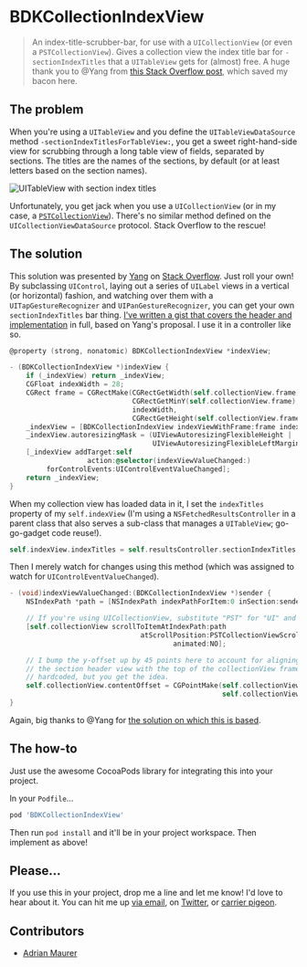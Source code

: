 # BDKCollectionIndexView

> An index-title-scrubber-bar, for use with a `UICollectionView` (or even a `PSTCollectionView`). Gives a collection view the index title bar for `-sectionIndexTitles` that a `UITableView` gets for (almost) free. A huge thank you to @Yang from [this Stack Overflow post][so], which saved my bacon here.

## The problem

When you're using a `UITableView` and you define the `UITableViewDataSource` method `-sectionIndexTitlesForTableView:`, you get a sweet right-hand-side view for scrubbing through a long table view of fields, separated by sections. The titles are the names of the sections, by default (or at least letters based on the section names).

![UITableView with section index titles](http://s3.media.squarespace.com/production/1368321/16106782/_ULITs-nDV7k/TPRg9P_NtHI/AAAAAAAAEi8/gFWaiTD3Ygw/s1600/Apple%2BDefault%2BSection%2BTitle%2BViews.png)

Unfortunately, you get jack when you use a `UICollectionView` (or in my case, a [`PSTCollectionView`][pst]). There's no similar method defined on the `UICollectionViewDataSource` protocol. Stack Overflow to the rescue!

## The solution

This solution was presented by [Yang][ya] on [Stack Overflow][so]. Just roll your own! By subclassing `UIControl`, laying out a series of `UILabel` views in a vertical (or horizontal) fashion, and watching over them with a `UITapGestureRecognizer` and `UIPanGestureRecognizer`, you can get your own `sectionIndexTitles` bar thing. [I've written a gist that covers the header and implementation][gst] in full, based on Yang's proposal. I use it in a controller like so.

``` objective-c
@property (strong, nonatomic) BDKCollectionIndexView *indexView;

- (BDKCollectionIndexView *)indexView {
    if (_indexView) return _indexView;
    CGFloat indexWidth = 28;
    CGRect frame = CGRectMake(CGRectGetWidth(self.collectionView.frame) - indexWidth,
                              CGRectGetMinY(self.collectionView.frame),
                              indexWidth,
                              CGRectGetHeight(self.collectionView.frame));
    _indexView = [BDKCollectionIndexView indexViewWithFrame:frame indexTitles:@[]];
    _indexView.autoresizingMask = (UIViewAutoresizingFlexibleHeight |
                                   UIViewAutoresizingFlexibleLeftMargin);
    [_indexView addTarget:self
                   action:@selector(indexViewValueChanged:)
         forControlEvents:UIControlEventValueChanged];
    return _indexView;
}
```

When my collection view has loaded data in it, I set the `indexTitles` property of my `self.indexView` (I'm using a `NSFetchedResultsController` in a parent class that also serves a sub-class that manages a `UITableView`; go-go-gadget code reuse!).

``` objective-c
self.indexView.indexTitles = self.resultsController.sectionIndexTitles;
```

Then I merely watch for changes using this method (which was assigned to watch for `UIControlEventValueChanged`).

``` objective-c
- (void)indexViewValueChanged:(BDKCollectionIndexView *)sender {
    NSIndexPath *path = [NSIndexPath indexPathForItem:0 inSection:sender.currentIndex];

    // If you're using UICollectionView, substitute "PST" for "UI" and you're all set.
    [self.collectionView scrollToItemAtIndexPath:path
                                atScrollPosition:PSTCollectionViewScrollPositionTop
                                        animated:NO];

    // I bump the y-offset up by 45 points here to account for aligning the top of
    // the section header view with the top of the collectionView frame. It's
    // hardcoded, but you get the idea.
    self.collectionView.contentOffset = CGPointMake(self.collectionView.contentOffset.x,
                                                    self.collectionView.contentOffset.y - 45);
}
```

Again, big thanks to @Yang for [the solution on which this is based][so].

## The how-to

Just use the awesome CocoaPods library for integrating this into your project.

In your `Podfile`...

``` ruby
pod 'BDKCollectionIndexView'
```

Then run `pod install` and it'll be in your project workspace. Then implement as above!

## Please...

If you use this in your project, drop me a line and let me know! I'd love to hear about it. You can hit me up [via email](mailto:benjaminkreeger@gmail.com), on [Twitter](https://twitter.com/kreeger), or [carrier pigeon](http://www.phonemag.com/blog/wp-content/uploads/2009/04/pigeon_camera2.jpg).

[so]:      http://stackoverflow.com/a/14443540/194869
[pst]:     https://github.com/steipete/PSTCollectionView
[ya]:      http://stackoverflow.com/users/45018/yang
[gst]:     https://gist.github.com/kreeger/4755877

## Contributors
- [Adrian Maurer](https://github.com/VerticodeLabs)
